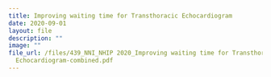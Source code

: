 ```yaml
---
title: Improving waiting time for Transthoracic Echocardiogram
date: 2020-09-01
layout: file
description: ""
image: ""
file_url: /files/439_NNI_NHIP 2020_Improving waiting time for Transthoracic
  Echocardiogram-combined.pdf
---
```

